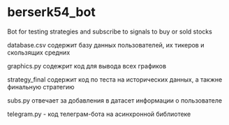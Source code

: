 # berserk54_bot

Bot for testing strategies and subscribe to signals to buy or sold stocks

database.csv содержит базу данных пользователей, их тикеров и скользящих средних

graphics.py содежрит код для вывода всех графиков 

strategy_final содержит код по теста на исторических данных, а такжне финальную стратегию

subs.py отвечает за добавления в датасет информации о пользователе

telegram.py - код телеграм-бота на асинхронной библиотеке
